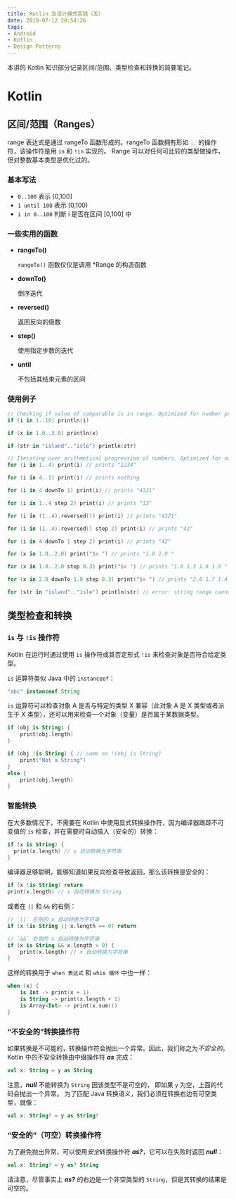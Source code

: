 ```yaml
---
title: Kotlin 及设计模式实践（五）
date: 2019-07-12 20:54:26
tags:
- Android
- Kotlin
- Design Patterns
---
```


本讲的 Kotlin 知识部分记录区间/范围、类型检查和转换的简要笔记。

<!--more-->

# Kotlin

## 区间/范围（Ranges）

range 表达式是通过 rangeTo 函数形成的。rangeTo 函数拥有形如 `..` 的操作符，该操作符是用 `in` 和 `!in` 实现的。 Range 可以对任何可比较的类型做操作，但对整数基本类型是优化过的。

### 基本写法

- `0..100` 表示 [0,100]
- `1 until 100` 表示 [0,100)
- `i in 0..100` 判断 i 是否在区间 [0,100] 中

### 一些实用的函数

- **rangeTo()**

  `rangeTo()` 函数仅仅是调用 *Range 的构造函数

- **downTo()**

  倒序迭代

- **reversed()**

  返回反向的级数

- **step()**

  使用指定步数的迭代

- **until**

  不包括其结束元素的区间

### 使用例子

```kotlin
// Checking if value of comparable is in range. Optimized for number primitives.
if (i in 1..10) println(i)

if (x in 1.0..3.0) println(x)

if (str in "island".."isle") println(str)

// Iterating over arithmetical progression of numbers. Optimized for number primitives (as indexed for-loop in Java).
for (i in 1..4) print(i) // prints "1234"

for (i in 4..1) print(i) // prints nothing

for (i in 4 downTo 1) print(i) // prints "4321"

for (i in 1..4 step 2) print(i) // prints "13"

for (i in (1..4).reversed()) print(i) // prints "4321"

for (i in (1..4).reversed() step 2) print(i) // prints "42"

for (i in 4 downTo 1 step 2) print(i) // prints "42"

for (x in 1.0..2.0) print("$x ") // prints "1.0 2.0 "

for (x in 1.0..2.0 step 0.3) print("$x ") // prints "1.0 1.3 1.6 1.9 "

for (x in 2.0 downTo 1.0 step 0.3) print("$x ") // prints "2.0 1.7 1.4 1.1 "

for (str in "island".."isle") println(str) // error: string range cannot be iterated over

```

## 类型检查和转换

### `is` 与 `!is` 操作符

Kotlin 在运行时通过使用 `is` 操作符或其否定形式 `!is` 来检查对象是否符合给定类型。

`is` 运算符类似 Java 中的 `instanceof`：

```java
"abc" instanceof String
```

`is` 运算符可以检查对象 A 是否与特定的类型 X 兼容（此对象 A 是 X 类型或者派生于 X 类型），还可以用来检查一个对象（变量）是否属于某数据类型。

```kotlin
if (obj is String) {
    print(obj.length)
}

if (obj !is String) { // same as !(obj is String)
    print("Not a String")
}
else {
    print(obj.length)
}
```

### 智能转换

在大多数情况下，不需要在 Kotlin 中使用显式转换操作符，因为编译器跟踪不可变值的 `is` 检查，并在需要时自动插入（安全的）转换：

```kotlin
if (x is String) {
  print(x.length) // x 自动转换为字符串
}
```

编译器足够聪明，能够知道如果反向检查导致返回，那么该转换是安全的：

```kotlin
if (x !is String) return
print(x.length) // x 自动转换为 String
```

或者在 `||` 和 `&&` 的右侧：

```kotlin
// `||` 右侧的 x 自动转换为字符串
if (x !is String || x.length == 0) return

// `&&` 右侧的 x 自动转换为字符串
if (x is String && x.length > 0) {
    print(x.length) // x 自动转换为字符串
}
```

这样的转换用于 `when 表达式` 和 `whie 循环` 中也一样：

```kotlin
when (x) {
    is Int -> print(x + 1)
    is String -> print(x.length + 1)
    is Array<Int> -> print(x.sum())
}
```

### “不安全的”转换操作符

如果转换是不可能的，转换操作符会抛出一个异常。因此，我们称之为*不安全的*。 Kotlin 中的不安全转换由中缀操作符 ***as*** 完成：

```kotlin
val x: String = y as String
```

注意，***null*** 不能转换为 `String` 因该类型不是可空的， 即如果 `y` 为空，上面的代码会抛出一个异常。 为了匹配 Java 转换语义，我们必须在转换右边有可空类型，就像：

```kotlin
val x: String? = y as String?

```



### “安全的”（可空）转换操作符

为了避免抛出异常，可以使用*安全*转换操作符 ***as?***，它可以在失败时返回 ***null***：

```kotlin
val x: String? = y as? String

```

请注意，尽管事实上 ***as?*** 的右边是一个非空类型的 `String`，但是其转换的结果是可空的。



